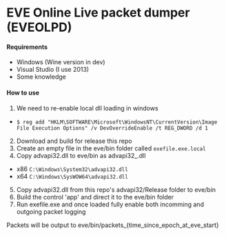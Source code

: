 # EVE Online Live packet dumper (EVEOLPD)

#### Requirements
* Windows (Wine version in dev)
* Visual Studio (I use 2013)
* Some knowledge

#### How to use  
1. We need to re-enable local dll loading in windows
  * `$ reg add "HKLM\SOFTWARE\Microsoft\WindowsNT\CurrentVersion\Image File Execution Options" /v DevOverrideEnable /t REG_DWORD /d 1`  
2.  Download and build for release this repo
3. Create an empty file in the eve/bin folder called `exefile.exe.local`
4. Copy advapi32.dll to eve/bin as advapi32_.dll
  * x86 `C:\Windows\System32\advapi32.dll`
  * x64 `C:\Windows\SysWOW64\advapi32.dll`
5. Copy advapi32.dll from this repo's advapi32/Release folder to eve/bin
6. Build the control 'app' and direct it to the eve/bin folder
7. Run exefile.exe and once loaded fully enable both incomming and outgoing packet logging

Packets will be output to eve/bin/packets_{time_since_epoch_at_eve_start}